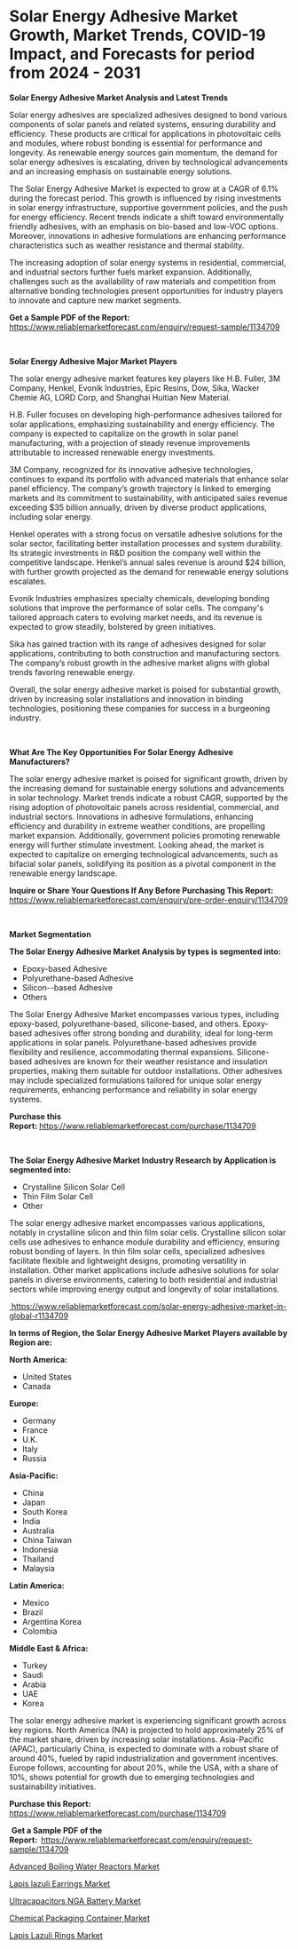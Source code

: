 <p><h1>Solar Energy Adhesive Market Growth, Market Trends, COVID-19 Impact, and Forecasts for period from 2024 - 2031</h1></p><p><strong>Solar Energy Adhesive Market Analysis and Latest Trends</strong></p>
<p><p>Solar energy adhesives are specialized adhesives designed to bond various components of solar panels and related systems, ensuring durability and efficiency. These products are critical for applications in photovoltaic cells and modules, where robust bonding is essential for performance and longevity. As renewable energy sources gain momentum, the demand for solar energy adhesives is escalating, driven by technological advancements and an increasing emphasis on sustainable energy solutions.</p><p>The Solar Energy Adhesive Market is expected to grow at a CAGR of 6.1% during the forecast period. This growth is influenced by rising investments in solar energy infrastructure, supportive government policies, and the push for energy efficiency. Recent trends indicate a shift toward environmentally friendly adhesives, with an emphasis on bio-based and low-VOC options. Moreover, innovations in adhesive formulations are enhancing performance characteristics such as weather resistance and thermal stability.</p><p>The increasing adoption of solar energy systems in residential, commercial, and industrial sectors further fuels market expansion. Additionally, challenges such as the availability of raw materials and competition from alternative bonding technologies present opportunities for industry players to innovate and capture new market segments.</p></p>
<p><strong>Get a Sample PDF of the Report:&nbsp;</strong> <a href="https://www.reliablemarketforecast.com/enquiry/request-sample/1134709?utm_campaign=1129&utm_medium=2&utm_source=Github&utm_content=ia&utm_term=08102024&utm_id=solar-energy-adhesive">https://www.reliablemarketforecast.com/enquiry/request-sample/1134709</a></p>
<p>&nbsp;</p>
<p><strong>Solar Energy Adhesive Major Market Players</strong></p>
<p><p>The solar energy adhesive market features key players like H.B. Fuller, 3M Company, Henkel, Evonik Industries, Epic Resins, Dow, Sika, Wacker Chemie AG, LORD Corp, and Shanghai Huitian New Material. </p><p>H.B. Fuller focuses on developing high-performance adhesives tailored for solar applications, emphasizing sustainability and energy efficiency. The company is expected to capitalize on the growth in solar panel manufacturing, with a projection of steady revenue improvements attributable to increased renewable energy investments.</p><p>3M Company, recognized for its innovative adhesive technologies, continues to expand its portfolio with advanced materials that enhance solar panel efficiency. The company’s growth trajectory is linked to emerging markets and its commitment to sustainability, with anticipated sales revenue exceeding $35 billion annually, driven by diverse product applications, including solar energy.</p><p>Henkel operates with a strong focus on versatile adhesive solutions for the solar sector, facilitating better installation processes and system durability. Its strategic investments in R&D position the company well within the competitive landscape. Henkel’s annual sales revenue is around $24 billion, with further growth projected as the demand for renewable energy solutions escalates.</p><p>Evonik Industries emphasizes specialty chemicals, developing bonding solutions that improve the performance of solar cells. The company's tailored approach caters to evolving market needs, and its revenue is expected to grow steadily, bolstered by green initiatives.</p><p>Sika has gained traction with its range of adhesives designed for solar applications, contributing to both construction and manufacturing sectors. The company’s robust growth in the adhesive market aligns with global trends favoring renewable energy.</p><p>Overall, the solar energy adhesive market is poised for substantial growth, driven by increasing solar installations and innovation in binding technologies, positioning these companies for success in a burgeoning industry.</p></p>
<p>&nbsp;</p>
<p><strong>What Are The Key Opportunities For Solar Energy Adhesive Manufacturers?</strong></p>
<p><p>The solar energy adhesive market is poised for significant growth, driven by the increasing demand for sustainable energy solutions and advancements in solar technology. Market trends indicate a robust CAGR, supported by the rising adoption of photovoltaic panels across residential, commercial, and industrial sectors. Innovations in adhesive formulations, enhancing efficiency and durability in extreme weather conditions, are propelling market expansion. Additionally, government policies promoting renewable energy will further stimulate investment. Looking ahead, the market is expected to capitalize on emerging technological advancements, such as bifacial solar panels, solidifying its position as a pivotal component in the renewable energy landscape.</p></p>
<p><strong>Inquire or Share Your Questions If Any Before Purchasing This Report:</strong> <a href="https://www.reliablemarketforecast.com/enquiry/pre-order-enquiry/1134709?utm_campaign=1129&utm_medium=2&utm_source=Github&utm_content=ia&utm_term=08102024&utm_id=solar-energy-adhesive">https://www.reliablemarketforecast.com/enquiry/pre-order-enquiry/1134709</a></p>
<p>&nbsp;</p>
<p><strong>Market Segmentation</strong></p>
<p><strong>The Solar Energy Adhesive Market Analysis by types is segmented into:</strong></p>
<p><ul><li>Epoxy-based Adhesive</li><li>Polyurethane-based Adhesive</li><li>Silicon--based Adhesive</li><li>Others</li></ul></p>
<p><p>The Solar Energy Adhesive Market encompasses various types, including epoxy-based, polyurethane-based, silicone-based, and others. Epoxy-based adhesives offer strong bonding and durability, ideal for long-term applications in solar panels. Polyurethane-based adhesives provide flexibility and resilience, accommodating thermal expansions. Silicone-based adhesives are known for their weather resistance and insulation properties, making them suitable for outdoor installations. Other adhesives may include specialized formulations tailored for unique solar energy requirements, enhancing performance and reliability in solar energy systems.</p></p>
<p><strong>Purchase this Report:&nbsp;</strong><a href="https://www.reliablemarketforecast.com/purchase/1134709?utm_campaign=1129&utm_medium=2&utm_source=Github&utm_content=ia&utm_term=08102024&utm_id=solar-energy-adhesive">https://www.reliablemarketforecast.com/purchase/1134709</a></p>
<p>&nbsp;</p>
<p><strong>The Solar Energy Adhesive Market Industry Research by Application is segmented into:</strong></p>
<p><ul><li>Crystalline Silicon Solar Cell</li><li>Thin Film Solar Cell</li><li>Other</li></ul></p>
<p><p>The solar energy adhesive market encompasses various applications, notably in crystalline silicon and thin film solar cells. Crystalline silicon solar cells use adhesives to enhance module durability and efficiency, ensuring robust bonding of layers. In thin film solar cells, specialized adhesives facilitate flexible and lightweight designs, promoting versatility in installation. Other market applications include adhesive solutions for solar panels in diverse environments, catering to both residential and industrial sectors while improving energy output and longevity of solar installations.</p></p>
<p><a href="https://www.reliablemarketforecast.com/solar-energy-adhesive-market-in-global-r1134709?utm_campaign=1129&utm_medium=2&utm_source=Github&utm_content=ia&utm_term=08102024&utm_id=solar-energy-adhesive">&nbsp;https://www.reliablemarketforecast.com/solar-energy-adhesive-market-in-global-r1134709</a></p>
<p><strong>In terms of Region, the Solar Energy Adhesive Market Players available by Region are:</strong></p>
<p>
    <p> <strong> North America: </strong>
        <ul>
            <li>United States</li>
            <li>Canada</li>
        </ul>
        </p> 
    <p> <strong> Europe: </strong>
        <ul>
            <li>Germany</li>
            <li>France</li>
            <li>U.K.</li>
            <li>Italy</li>
            <li>Russia</li>
        </ul>
        </p> 
    <p> <strong> Asia-Pacific: </strong>
        <ul>
            <li>China</li>
            <li>Japan</li>
            <li>South Korea</li>
            <li>India</li>
            <li>Australia</li>
            <li>China Taiwan</li>
            <li>Indonesia</li>
            <li>Thailand</li>
            <li>Malaysia</li>
        </ul>
        </p> 
    <p> <strong> Latin America: </strong>
        <ul>
            <li>Mexico</li>
            <li>Brazil</li>
            <li>Argentina Korea</li>
            <li>Colombia</li>
        </ul>
        </p> 
    <p> <strong> Middle East & Africa: </strong>
        <ul>
            <li>Turkey</li>
            <li>Saudi</li>
            <li>Arabia</li>
            <li>UAE</li>
            <li>Korea</li>
        </ul>
    </p>
    </p>
<p><p>The solar energy adhesive market is experiencing significant growth across key regions. North America (NA) is projected to hold approximately 25% of the market share, driven by increasing solar installations. Asia-Pacific (APAC), particularly China, is expected to dominate with a robust share of around 40%, fueled by rapid industrialization and government incentives. Europe follows, accounting for about 20%, while the USA, with a share of 10%, shows potential for growth due to emerging technologies and sustainability initiatives.</p></p>
<p><strong>Purchase this Report: </strong><a href="https://www.reliablemarketforecast.com/purchase/1134709?utm_campaign=1129&utm_medium=2&utm_source=Github&utm_content=ia&utm_term=08102024&utm_id=solar-energy-adhesive">https://www.reliablemarketforecast.com/purchase/1134709</a></p>
<p>&nbsp;<strong>Get a Sample PDF of the Report:&nbsp;&nbsp;</strong><a href="https://www.reliablemarketforecast.com/enquiry/request-sample/1134709?utm_campaign=1129&utm_medium=2&utm_source=Github&utm_content=ia&utm_term=08102024&utm_id=solar-energy-adhesive">https://www.reliablemarketforecast.com/enquiry/request-sample/1134709</a></p>
<p><strong></strong></p>
<p><p><a href="https://issuu.com/reportprime-2/docs/advanced-boiling-water-reactors-mar_47d5cf0d1afb9e?utm_campaign=1129&utm_medium=2&utm_source=Github&utm_content=ia&utm_term=08102024&utm_id=solar-energy-adhesive">Advanced Boiling Water Reactors Market</a></p><p><a href="https://www.linkedin.com/pulse/investment-opportunities-lapis-lazuli-earrings-sector-risk-analysis-mpppc?utm_campaign=1129&utm_medium=2&utm_source=Github&utm_content=ia&utm_term=08102024&utm_id=solar-energy-adhesive">Lapis lazuli Earrings Market</a></p><p><a href="https://issuu.com/reportprime-2/docs/ultracapacitors-nga-battery-market-_bd24eac802843f?utm_campaign=1129&utm_medium=2&utm_source=Github&utm_content=ia&utm_term=08102024&utm_id=solar-energy-adhesive">Ultracapacitors NGA Battery Market</a></p><p><a href="https://github.com/GroverBarry/Market-Research-Report-List-7/blob/main/chemical-packaging-container-market.md?utm_campaign=1129&utm_medium=2&utm_source=Github&utm_content=ia&utm_term=08102024&utm_id=solar-energy-adhesive">Chemical Packaging Container Market</a></p><p><a href="https://www.linkedin.com/pulse/strategic-roadmap-global-lapis-lazuli-rings-market-insights-opportunities-ltvpc?utm_campaign=1129&utm_medium=2&utm_source=Github&utm_content=ia&utm_term=08102024&utm_id=solar-energy-adhesive">Lapis Lazuli Rings Market</a></p></p>